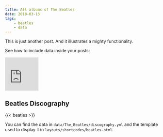 ```yaml
---
title: All albums of The Beatles
date: 2018-03-15
tags: 
    - beatles
    - data
---
```


This is just another post. And it illustrates a mighty functionality.

<!--more-->

See how to include data inside your posts:
<iframe src="http://free.timeanddate.com/clock/i6pngg3z/n1960/szw110/szh110/hoc09f/hbw0/hfc09f/cf100/hnce1ead6/fas30/fdi66/mqc000/mql15/mqw4/mqd98/mhc000/mhl15/mhw4/mhd98/mmc000/mml10/mmw1/mmd98/hhs2/hms2/hsv0" frameborder="0" width="110" height="110"></iframe>

## Beatles Discography

{{< beatles >}}

You can find the data in `data/The_Beatles/discography.yml` and the template used to display it in `layouts/shortcodes/beatles.html`.
